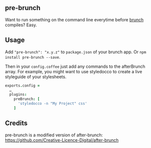 ## pre-brunch
Want to run something on the command line everytime before [brunch](http://brunch.io) compiles? Easy.

## Usage
Add `"pre-brunch": "x.y.z"` to `package.json` of your brunch app.
Or `npm install pre-brunch --save`.

Then in your `config.coffee` just add any commands to the afterBrunch array.
For example, you might want to use styledocco to create a live styleguide of your stylesheets.

```coffeescript
exports.config =
  …
  plugins:
    preBrunch: [
      'styledocco -n "My Project" css'
    ]
```

## Credits

pre-brunch is a modified version of after-brunch: https://github.com/Creative-Licence-Digital/after-brunch
